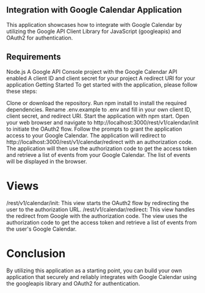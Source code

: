 ## Integration with Google Calendar Application
This application showcases how to integrate with Google Calendar by utilizing the Google API Client Library for JavaScript (googleapis) and OAuth2 for authentication.

## Requirements
Node.js
A Google API Console project with the Google Calendar API enabled
A client ID and client secret for your project
A redirect URI for your application
Getting Started
To get started with the application, please follow these steps:

Clone or download the repository.
Run npm install to install the required dependencies.
Rename .env.example to .env and fill in your own client ID, client secret, and redirect URI.
Start the application with npm start.
Open your web browser and navigate to http://localhost:3000/rest/v1/calendar/init to initiate the OAuth2 flow.
Follow the prompts to grant the application access to your Google Calendar.
The application will redirect to http://localhost:3000/rest/v1/calendar/redirect with an authorization code. The application will then use the authorization code to get the access token and retrieve a list of events from your Google Calendar.
The list of events will be displayed in the browser.
# Views
/rest/v1/calendar/init: This view starts the OAuth2 flow by redirecting the user to the authorization URL.
/rest/v1/calendar/redirect: This view handles the redirect from Google with the authorization code. The view uses the authorization code to get the access token and retrieve a list of events from the user's Google Calendar.
# Conclusion
By utilizing this application as a starting point, you can build your own application that securely and reliably integrates with Google Calendar using the googleapis library and OAuth2 for authentication.



